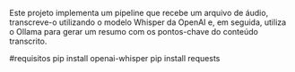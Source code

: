 Este projeto implementa um pipeline que recebe um arquivo de áudio, transcreve-o utilizando o modelo Whisper da OpenAI e, em seguida, utiliza o Ollama para gerar um resumo com os pontos-chave do conteúdo transcrito.

#requisitos 
pip install openai-whisper
pip install requests

